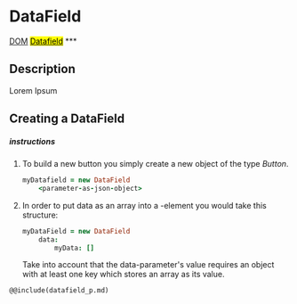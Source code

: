 # DataField
<span class="inheritance">
<a href="#Documentation/core/dom">DOM</a>
<a class="inheritance" href="#Documentation/elements/datafield"><mark>Datafield</mark></a>
</span>
***

## Description
Lorem Ipsum

## Creating a DataField

##### instructions

1. 
	To build a new button you simply create a new object of the type *Button*.
	```coffeescript
	myDatafield = new DataField
		<parameter-as-json-object>
	```
2. 
	In order to put data as an array into a <DataField>-element you would take this structure:
	```coffeescript
	myDataField = new DataField
		data:
			myData: []
	```
	Take into account that the data-parameter's value requires an object with at least one key which stores an array as its value.


```div-parameter
@@include(datafield_p.md)
```
